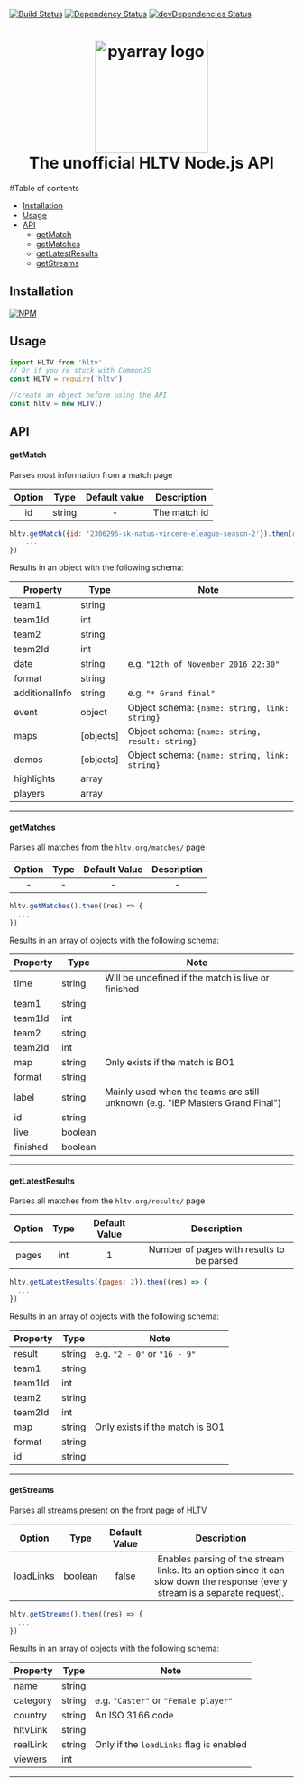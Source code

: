 [![Build Status](https://travis-ci.org/gigobyte/HLTV.svg?branch=master)](https://travis-ci.org/gigobyte/HLTV)
[![Dependency Status](https://david-dm.org/gigobyte/hltv.svg)](https://david-dm.org/gigobyte/hltv)
[![devDependencies Status](https://david-dm.org/gigobyte/hltv/dev-status.svg)](https://david-dm.org/gigobyte/hltv?type=dev)

<h1 align="center">
  <img src="http://www.archiveteam.org/images/6/69/HLTV_logo.png" alt="pyarray logo" width="200">
  <br>
  The unofficial HLTV Node.js API
  <br>
</h1>

#Table of contents

- [Installation](#installation)
- [Usage](#usage)
- [API](#api)
  - [getMatch](#getmatch)
  - [getMatches](#getmatches)
  - [getLatestResults](#getlatestresults)
  - [getStreams](#getstreams)

## Installation

[![NPM](https://nodei.co/npm/hltv.png)](https://nodei.co/npm/hltv/)

## Usage

```javascript
import HLTV from 'hltv'
// Or if you're stuck with CommonJS
const HLTV = require('hltv')

//create an object before using the API
const hltv = new HLTV()
```

## API

#### getMatch

Parses most information from a match page

Option | Type | Default value | Description |
:---:|:---:|:---:|:---:|
id | string | - | The match id

```javascript
hltv.getMatch({id: '2306295-sk-natus-vincere-eleague-season-2'}).then(res => {
    ...
})
```

Results in an object with the following schema:

Property | Type | Note
---|---|---|
team1 | string 
team1Id | int
team2 | string
team2Id | int
date | string | e.g. `"12th of November 2016 22:30"`
format | string
additionalInfo | string | e.g. `"* Grand final"`
event | object | Object schema: `{name: string, link: string}`
maps | [objects] | Object schema: `{name: string, result: string}`
demos | [objects] | Object schema: `{name: string, link: string}`
highlights | array
players | array

***

#### getMatches

Parses all matches from the `hltv.org/matches/` page

Option | Type | Default Value | Description |
:---:|:---:|:---:|:---:|
- | - | - | - |
```javascript
hltv.getMatches().then((res) => {
  ...
})
```
Results in an array of objects with the following schema:

Property | Type | Note
---|---|---|
time | string | Will be undefined if the match is live or finished
team1 | string
team1Id | int
team2 | string 
team2Id | int
map | string | Only exists if the match is BO1
format | string |
label | string | Mainly used when the teams are still unknown (e.g. "iBP Masters Grand Final")
id | string
live | boolean 
finished | boolean

***

#### getLatestResults

Parses all matches from the `hltv.org/results/` page

Option | Type | Default Value | Description |
:---:|:---:|:---:|:---:|
pages | int | 1 | Number of pages with results to be parsed |

```javascript
hltv.getLatestResults({pages: 2}).then((res) => {
  ...
})
```

Results in an array of objects with the following schema:

Property | Type | Note
---|---|---|
result | string | e.g. `"2 - 0"` or `"16 - 9"`
team1 | string
team1Id | int
team2 | string 
team2Id | int
map | string | Only exists if the match is BO1
format | string
id | string

***

#### getStreams

Parses all streams present on the front page of HLTV

Option | Type | Default Value | Description |
:---:|:---:|:---:|:---:|
loadLinks | boolean | false | Enables parsing of the stream links. Its an option since it can slow down the response (every stream is a separate request).

```javascript
hltv.getStreams().then((res) => {
  ...
})
```

Results in an array of objects with the following schema:

Property | Type | Note
---|---|---|
name | string 
category | string | e.g. `"Caster"` or `"Female player"`
country | string | An ISO 3166 code
hltvLink | string 
realLink | string | Only if the `loadLinks` flag is enabled
viewers | int 

***
